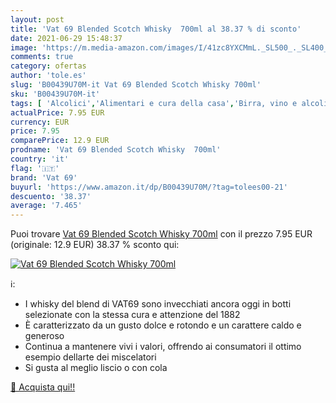 ```yaml
---
layout: post
title: 'Vat 69 Blended Scotch Whisky  700ml al 38.37 % di sconto'
date: 2021-06-29 15:48:37
image: 'https://m.media-amazon.com/images/I/41zc8YXCMmL._SL500_._SL400_.jpg'
comments: true
category: ofertas
author: 'tole.es'
slug: 'B00439U70M-it Vat 69 Blended Scotch Whisky 700ml'
sku: 'B00439U70M-it'
tags: [ 'Alcolici','Alimentari e cura della casa','Birra, vino e alcolici','Whisky','vat 69', ]
actualPrice: 7.95 EUR
currency: EUR
price: 7.95
comparePrice: 12.9 EUR
prodname: 'Vat 69 Blended Scotch Whisky  700ml'
country: 'it'
flag: '🇮🇹'
brand: 'Vat 69'
buyurl: 'https://www.amazon.it/dp/B00439U70M/?tag=tolees00-21'
descuento: '38.37'
average: '7.465'
---
```


Puoi trovare [Vat 69 Blended Scotch Whisky  700ml](https://www.amazon.it/dp/B00439U70M/?tag=tolees00-21) con il prezzo 7.95 EUR (originale: 12.9 EUR) 38.37 % sconto qui:

[![Vat 69 Blended Scotch Whisky  700ml](https://m.media-amazon.com/images/I/41zc8YXCMmL._SL500_._SL400_.jpg)](https://www.amazon.it/dp/B00439U70M/?tag=tolees00-21)

ℹ️:

- I whisky del blend di VAT69 sono invecchiati ancora oggi in botti selezionate con la stessa cura e attenzione del 1882
- È caratterizzato da un gusto dolce e rotondo e un carattere caldo e generoso
- Continua a mantenere vivi i valori, offrendo ai consumatori il ottimo esempio dellarte dei miscelatori
- Si gusta al meglio liscio o con cola

[🛒 Acquista qui!!](https://www.amazon.it/dp/B00439U70M/?tag=tolees00-21)
